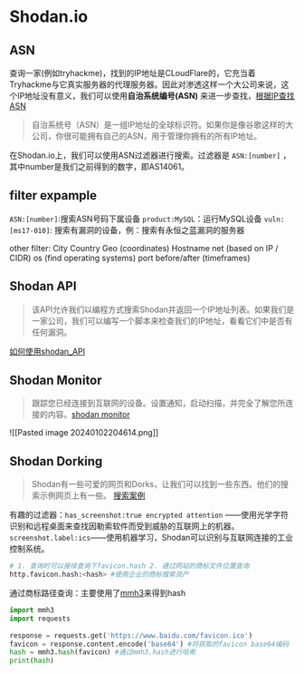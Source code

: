 # Shodan.io

## ASN
查询一家(例如tryhackme)，找到的IP地址是CLoudFlare的，它充当着Tryhackme与它真实服务器的代理服务器。因此对渗透这样一个大公司来说，这个IP地址没有意义，我们可以使用**自治系统编号(ASN)** 来进一步查找，[根据IP查找ASN](https://www.ultratools.com/tools/asnInfo?ref=skerritt.blog)
>自治系统号（ASN）是一组IP地址的全球标识符。如果你是像谷歌这样的大公司，你很可能拥有自己的ASN，用于管理你拥有的所有IP地址。

在Shodan.io上，我们可以使用ASN过滤器进行搜索。过滤器是 `ASN:[number]` ，其中number是我们之前得到的数字，即AS14061。

## filter expample
`ASN:[number]`:搜索ASN号码下属设备
`product:MySQL`：运行MySQL设备
`vuln:[ms17-010]`: 搜索有漏洞的设备，例：搜索有永恒之蓝漏洞的服务器

other filter: City Country Geo (coordinates) Hostname net (based on IP / CIDR) os (find operating systems) port before/after (timeframes)

## Shodan API
>该API允许我们以编程方式搜索Shodan并返回一个IP地址列表。如果我们是一家公司，我们可以编写一个脚本来检查我们的IP地址，看看它们中是否有任何漏洞。

[如何使用shodan_API](https://github.com/bee-san/How-I-Hacked-Your-Pi-Hole/blob/master/README.md?ref=skerritt.blog)
## Shodan Monitor
>跟踪您已经连接到互联网的设备。设置通知，启动扫描，并完全了解您所连接的内容。[shodan monitor](https://monitor.shodan.io/dashboard)

![[Pasted image 20240102204614.png]]

## Shodan Dorking
>Shodan有一些可爱的网页和Dorks，让我们可以找到一些东西。他们的搜索示例网页上有一些。
[搜索案例](https://beta.shodan.io/search/examples?ref=skerritt.blog)

有趣的过滤器：`has_screenshot:true encrypted attention` ——使用光学字符识别和远程桌面来查找因勒索软件而受到威胁的互联网上的机器。
`screenshot.label:ics`——使用机器学习，Shodan可以识别与互联网连接的工业控制系统。
```bash
# 1. 查询时可以接续查询下favicon.hash 2. 通过网站的商标文件位置查询
http.favicon.hash:<hash> #使用企业的商标搜索资产
```
通过商标路径查询：主要使用了[mmh3](https://github.com/hajimes/mmh3)来得到hash
```python
import mmh3
import requests
 
response = requests.get('https://www.baidu.com/favicon.ico')
favicon = response.content.encode('base64') #将获取的favicon base64编码
hash = mmh3.hash(favicon) #通过mmh3.hash进行哈希
print(hash)
```